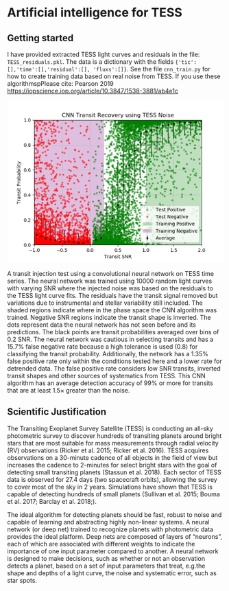 # Artificial intelligence for TESS

## Getting started

I have provided extracted TESS light curves and residuals in the file: `TESS_residuals.pkl`. The data is a dictionary 
with the fields ```{'tic':[],'time':[],'residual':[], 'fluxs':[]}```. See the file `cnn_train.py` for how to create training data based on real noise from TESS. If you use these algorithmspPlease cite: Pearson 2019 https://iopscience.iop.org/article/10.3847/1538-3881/ab4e1c 

![](tess_ai_recovery.png)

A transit injection test using a convolutional neural network on TESS time series.  The neural network was trained using 10000 random light curves with varying SNR where the injected noise was based on the residuals to the TESS light curve fits.  The residuals have the transit signal removed but variations due to instrumental and stellar variability still included.  The shaded regions indicate where in the phase space the CNN algorithm was trained.  Negative SNR regions indicate the transit shape is inverted.  The dots represent data the neural network has not seen before and its predictions.  The black points are transit probabilities averaged over bins of 0.2 SNR. The neural network was cautious in selecting transits and has a 15.7% false negative rate because a high tolerance is used (0.8) for classifying the transit probability.  Additionally, the network has a 1.35% false positive rate only within the conditions tested here and a lower rate for detrended data.  The false positive rate considers low SNR transits,  inverted transit shapes and other sources of systematics from TESS. This CNN algorithm has an average detection accuracy of 99% or more for transits that are at least 1.5× greater than the noise.



## Scientific Justification 
The Transiting Exoplanet Survey Satellite (TESS) is conducting an all-sky photometric survey to discover hundreds of transiting planets around bright stars that are most suitable for mass measurements through radial velocity (RV) observations (Ricker et al. 2015; Ricker et al. 2016).  TESS acquires observations on a 30-minute cadence of all objects in  the  field  of  view  but  increases  the  cadence  to  2-minutes  for  select  bright  stars  with  the  goal  of  detecting  small transiting planets (Stassun et al. 2018).  Each sector of TESS data is observed for 27.4 days (two spacecraft orbits), allowing the survey to cover most of the sky in 2 years.  Simulations have shown that TESS is capable of detecting hundreds of small planets (Sullivan et al. 2015; Bouma et al. 2017; Barclay et al. 2018;). 

The ideal algorithm for detecting planets should be fast, robust to noise and capable of learning and abstracting highly non-linear systems. A neural network (or deep net) trained to recognize planets with photometric data provides the ideal platform.  Deep nets are composed of layers of “neurons”, each of which are associated with different weights to  indicate  the  importance  of  one  input  parameter  compared  to  another. A  neural  network  is  designed  to  make decisions, such as whether or not an observation detects a planet, based on a set of input parameters that treat, e.g.the shape and depths of a light curve, the noise and systematic error, such as star spots.
